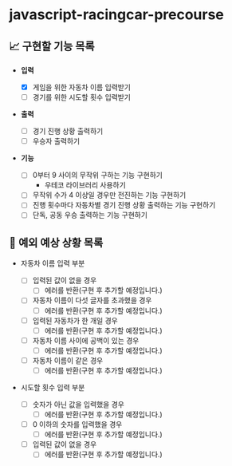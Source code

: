 # javascript-racingcar-precourse

## 📈 구현할 기능 목록

- **입력**

  - [x] 게임을 위한 자동차 이름 입력받기
  - [ ] 경기를 위한 시도할 횟수 입력받기

- **출력**

  - [ ] 경기 진행 상황 출력하기
  - [ ] 우승자 출력하기

- **기능**

  - [ ] 0부터 9 사이의 무작위 구하는 기능 구현하기
    - 우테코 라이브러리 사용하기
  - [ ] 무작위 수가 4 이상일 경우만 전진하는 기능 구현하기
  - [ ] 진행 횟수마다 자동차별 경기 진행 상황 출력하는 기능 구현하기
  - [ ] 단독, 공동 우승 출력하는 기능 구현하기

## 🎯 예외 예상 상황 목록

- 자동차 이름 입력 부분

  - [ ] 입력된 값이 없을 경우
    - [ ] 에러를 반환(구현 후 추가할 예정입니다.)
  - [ ] 자동차 이름이 다섯 글자를 초과했을 경우
    - [ ] 에러를 반환(구현 후 추가할 예정입니다.)
  - [ ] 입력된 자동차가 한 개일 경우
    - [ ] 에러를 반환(구현 후 추가할 예정입니다.)
  - [ ] 자동차 이름 사이에 공백이 있는 경우
    - [ ] 에러를 반환(구현 후 추가할 예정입니다.)
  - [ ] 자동차 이름이 같은 경우
    - [ ] 에러를 반환(구현 후 추가할 예정입니다.)

- 시도할 횟수 입력 부분

  - [ ] 숫자가 아닌 값을 입력했을 경우
    - [ ] 에러를 반환(구현 후 추가할 예정입니다.)
  - [ ] 0 이하의 숫자를 입력했을 경우
    - [ ] 에러를 반환(구현 후 추가할 예정입니다.)
  - [ ] 입력된 값이 없을 경우
    - [ ] 에러를 반환(구현 후 추가할 예정입니다.)
